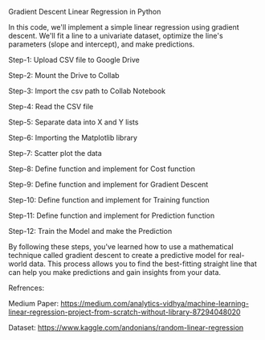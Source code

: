 Gradient Descent Linear Regression in Python

In this code, we'll implement a simple linear regression using gradient descent. We'll fit a line to a univariate dataset, optimize the line's parameters (slope and intercept), and make predictions.

Step-1: Upload CSV file to Google Drive

Step-2: Mount the Drive to Collab

Step-3: Import the csv path to Collab Notebook

Step-4: Read the CSV file

Step-5: Separate data into X and Y lists

Step-6: Importing the Matplotlib library

Step-7: Scatter plot the data

Step-8: Define function and implement for Cost function

Step-9: Define function and implement for Gradient Descent

Step-10: Define function and implement for Training function

Step-11: Define function and implement for Prediction function

Step-12: Train the Model and make the Prediction

By following these steps, you've learned how to use a mathematical technique called gradient descent to create a predictive model for real-world data. This process allows you to find the best-fitting straight line that can help you make predictions and gain insights from your data.

Refrences: 

Medium Paper: https://medium.com/analytics-vidhya/machine-learning-linear-regression-project-from-scratch-without-library-87294048020

Dataset: https://www.kaggle.com/andonians/random-linear-regression